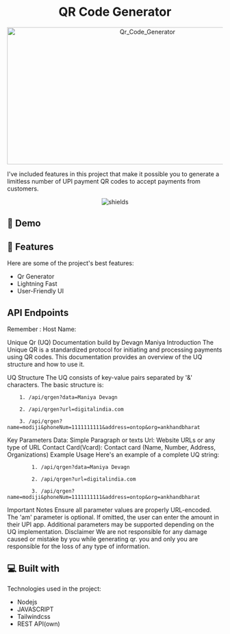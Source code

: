<h1 align="center" id="title">QR Code Generator</h1>

<p align="center"><img src="https://socialify.git.ci/devagn611/Qr_Code_Generator/image?font=KoHo&language=1&name=1&owner=1&pattern=Circuit%20Board&stargazers=1&theme=Auto" alt="Qr_Code_Generator" width="640" height="320" /></p>

<p id="description">I've included features in this project that make it possible you to generate a limitless number of UPI payment QR codes to accept payments from customers.</p>

<p align="center"><img src="https://img.shields.io/badge/license-GPL-blue" alt="shields"></p>

<h2>🚀 Demo</h2>

<!-- [Click Here](https://unique-qr-generator.onrender.com) -->

<!-- <h2>Project Screenshots:</h2>

</br><p>Home Page</p>
<img src="https://drive.google.com/uc?export=view&amp;id=1FoYh_maJhcA0JrbStfuppaLPdDDOIQvx" alt="project-screenshot" width="600" height="400/">

</br><p>UPI ID BASED </p>
<img src="https://drive.google.com/uc?export=view&amp;id=10mc-6jiFmTYLl1N2vDDdczER3_FWcMN6" alt="project-screenshot" width="700" height="400/">

</br><p>A/C NO and IFSC Code Based</p>
<img src="https://drive.google.com/uc?export=view&amp;id=1LBrGH7rKnbjfYZJkr1GYQjUwL3GCIGFI" alt="project-screenshot" width="700" height="400/">

  
   -->
   
<h2>🧐 Features</h2>

Here are some of the project's best features:

*   Qr Generator
*   Lightning Fast
*   User-Friendly UI


<h2>API Endpoints </h2>

Remember :
Host Name: 
<!-- 1.https://multi-qr-code-generator.vercel.app </br>
2.https://unique-qr-generator.onrender.com -->



Unique Qr (UQ) Documentation
build by Devagn Maniya
Introduction
The Unique QR is a standardized protocol for initiating and processing payments using QR codes. This documentation provides an overview of the UQ structure and how to use it.

UQ Structure
The UQ consists of key-value pairs separated by '&' characters. The basic structure is:

        1. /api/qrgen?data=Maniya Devagn

        2. /api/qrgen?url=digitalindia.com

        3. /api/qrgen?name=modiji&phoneNum=1111111111&address=ontop&org=ankhandbharat
          
        
Key Parameters
Data: Simple Paragraph or texts
Url: Website URLs or any type of URL
Contact Card(Vcard): Contact card (Name, Number, Address, Organizations)
Example Usage
Here's an example of a complete UQ string:

            1. /api/qrgen?data=Maniya Devagn

            2. /api/qrgen?url=digitalindia.com

            3. /api/qrgen?name=modiji&phoneNum=1111111111&address=ontop&org=ankhandbharat
        
Important Notes
Ensure all parameter values are properly URL-encoded.
The 'am' parameter is optional. If omitted, the user can enter the amount in their UPI app.
Additional parameters may be supported depending on the UQ implementation.
Disclaimer
We are not responsible for any damage caused or mistake by you while generating qr.
you and only you are responsible for the loss of any type of information.


  
  
<h2>💻 Built with</h2>

Technologies used in the project:

*   Nodejs 
*   JAVASCRIPT
*   Tailwindcss
*   REST API(own)




